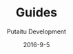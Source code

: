 ---
title: Guides
sections:
    -
        template: richTextSection
        includeGrandchildren: false
        text: "<h2 id=\"beginner\">Beginner</h2>\n\n<ul>\n\t<li><a href=\"/guides/introduction-to-the-dashboard\">Introduction to the dashboard</a></li>\n\t<li><a href=\"/guides/introduction-to-the-cms\">Introduction to the CMS</a></li>\n\t<li><a href=\"/guides/starting-a-nodejs-site\">Starting a node.js site</a></li>\n\t<li><a href=\"/guides/starting-a-github-pages-site\">Starting a GitHub Pages site</a></li>\n</ul>\n"
    -
        template: richTextSection
        includeGrandchildren: false
        text: "<h2 id=\"intermediate\">Intermediate</h2>\n\n<ul>\n\t<li><a href=\"/guides/creating-a-schema/\">Creating a Schema</a></li>\n\t<li><a href=\"/guides/synchronising-projects/\">Synchronising projects</a></li>\n\t<li><a href=\"/guides/email-setup/\">Email setup</a></li>\n\t<li><a href=\"/guides/https-setup/\">HTTPS setup</a></li>\n\t<li><a href=\"/guides/configuring-github-for-oauth-tokens/\">Configuring GitHub for OAuth tokens setup</a></li>\n\t<li><a href=\"/guides/running-hashbrown-as-a-service/\">Running HashBrown as a service</a></li>\n</ul>\n"
    -
        text: "<h2 id=\"advanced\">Advanced</h2>\n\n<ul>\n\t<li><a href=\"/guides/creating-a-plugin/\">Creating a plugin</a></li>\n\t<li><a href=\"/guides/terminal-commands/\">Terminal commands</a></li>\n</ul>\n"
        template: richTextSection
description: 'Learn how to get along with HashBrown'
meta:
    id: bf70856caed6633b734d5b0e7b61a651305571f1
    parentId: ""
    language: en
date: '2016-9-5'
author: 'Putaitu Development'
permalink: /guides/
layout: sectionPage
---